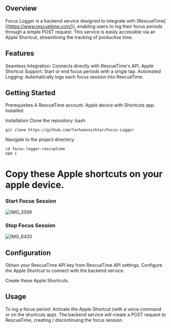 ## Overview 
Focus Logger is a backend service designed to integrate with [RescueTime][(https://www.rescuetime.com/)], enabling users to log their focus periods through a simple POST request. This service is easily accessible via an Apple Shortcut, streamlining the tracking of productive time.

## Features
Seamless Integration: Connects directly with RescueTime's API.
Apple Shortcut Support: Start or end focus periods with a single tap.
Automated Logging: Automatically logs each focus session into RescueTime.

## Getting Started
Prerequisites
A RescueTime account.
Apple device with Shortcuts app installed.

Installation
Clone the repository:
bash
```
git clone https://github.com/farhaannishtar/Focus-Logger
```
Navigate to the project directory:
```
cd focus-logger-rescuetime
npm i
```

# Copy these Apple shortcuts on your apple device.

### Start Focus Session

![IMG_3598](https://github.com/farhaannishtar/Focus-Logger/assets/89179469/c2c220ea-4721-42db-9d30-94dae148e9f4)


### Stop Focus Session

![IMG_6420](https://github.com/farhaannishtar/Focus-Logger/assets/89179469/2f1eac7c-f22c-41a7-a12e-1d65479c7a1e)

## Configuration
Obtain your RescueTime API key from RescueTime API settings.
Configure the Apple Shortcut to connect with the backend service.

Create these Apple Shortcuts.


## Usage
To log a focus period:
Activate the Apple Shortcut (with a voice command or on the shortcuts app).
The backend service will create a POST request to RescueTime, creating / discontinuing the focus session.
